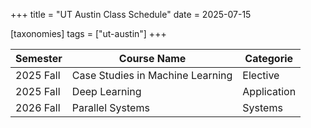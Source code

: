 +++
title = "UT Austin Class Schedule"
date = 2025-07-15

[taxonomies]
tags = ["ut-austin"]
+++

| Semester       | Course Name                      | Categorie   |
|----------------|----------------------------------|-------------|
| 2025 Fall      | Case Studies in Machine Learning | Elective    |
| 2025 Fall      | Deep Learning                    | Application |
| 2026 Fall      | Parallel Systems                 | Systems     |
